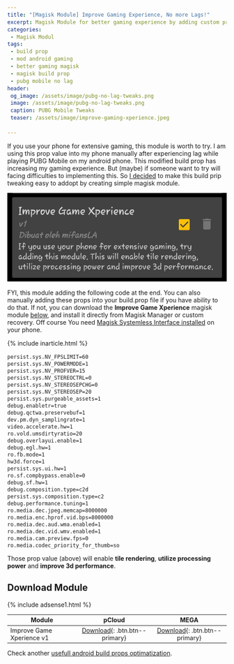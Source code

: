 ```yaml
---
title: "[Magisk Module] Improve Gaming Experience, No more Lags!"
excerpt: Magisk Module for better gaming experience by adding custom props
categories:
 - Magisk Modul
tags:
 - build prop
 - mod android gaming
 - better gaming magisk
 - magisk build prop
 - pubg mobile no lag
header:
 og_image: /assets/image/pubg-no-lag-tweaks.png
 image: /assets/image/pubg-no-lag-tweaks.png
 caption: PUBG Mobile Tweaks
 teaser: /assets/image/improve-gaming-xperience.jpeg

---
```

If you use your phone for extensive gaming, this module is worth to try. I am using this prop value into my phone manually after experiencing lag while playing PUBG Mobile on my android phone. This modified build prop has increasing my gaming experience. But (maybe) if someone want to try will facing difficulties to implementing this. So [I decided](https://mi.knoacc.org/) to make this build prip tweaking easy to addopt by creating simple magisk module.

![Improve Gaming Xperience](/assets/image/improve-gaming-xperience.jpeg)

FYI, this module adding the following code at the end. You can also manually adding these props into your build.prop file if you have ability to do that. If not, you can download the **Improve Game Xperience** magisk module [below](download-module), and install it directly from Magisk Manager or custom recovery. Off course You need [Magisk Systemless Interface installed](https://www.google.co.id/amp/s/www.knoacc.org/2017/04/penjelasan-magisk-root-cara-sembunyikan-status-root.html) on your phone.

{% include inarticle.html %}

````
persist.sys.NV_FPSLIMIT=60
persist.sys.NV_POWERMODE=1
persist.sys.NV_PROFVER=15
persist.sys.NV_STEREOCTRL=0
persist.sys.NV_STEREOSEPCHG=0
persist.sys.NV_STEREOSEP=20
persist.sys.purgeable_assets=1
debug.enabletr=true
debug.qctwa.preservebuf=1
dev.pm.dyn_samplingrate=1
video.accelerate.hw=1
ro.vold.umsdirtyratio=20
debug.overlayui.enable=1
debug.egl.hw=1
ro.fb.mode=1
hw3d.force=1
persist.sys.ui.hw=1
ro.sf.compbypass.enable=0
debug.sf.hw=1
debug.composition.type=c2d
persist.sys.composition.type=c2
debug.performance.tuning=1
ro.media.dec.jpeg.memcap=8000000
ro.media.enc.hprof.vid.bps=8000000
ro.media.dec.aud.wma.enabled=1
ro.media.dec.vid.wmv.enabled=1
ro.media.cam.preview.fps=0
ro.media.codec_priority_for_thumb=so
````

Those prop value (above) will enable **tile rendering**, **utilize processing power** and **improve 3d performance**.
## Download Module

{% include adsense1.html %}

| Module | pCloud | MEGA |
|---|:---:|:---:|
| Improve Game Xperience v1 | [Download](/dl/pcloud?code=XZ3QhT7Z7XkM33T2YfkKNyVXT2s3jBwtc0MX&size=14KB&name=ImproveGamingXperience.zip){: .btn.btn--primary} | [Download](/dl/mega?hash=cg0DHQ6Q!VIdqqmwelYL43KWEwOkW1HvZ4TrtebbRY7hter1Jc1Y&size=14KB&name=ImproveGamingXperience.zip){: .btn.btn--primary} |

Check another [usefull android build props optimatization](https://mi.knoacc.org/20-more-useful-android-build-prop-tweaks-for-better-experience).
